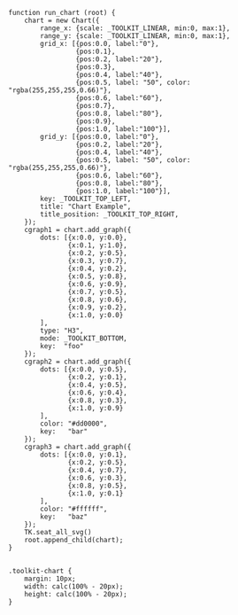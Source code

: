     function run_chart (root) {
        chart = new Chart({
            range_x: {scale: _TOOLKIT_LINEAR, min:0, max:1},
            range_y: {scale: _TOOLKIT_LINEAR, min:0, max:1},
            grid_x: [{pos:0.0, label:"0"},
                     {pos:0.1},
                     {pos:0.2, label:"20"},
                     {pos:0.3},
                     {pos:0.4, label:"40"},
                     {pos:0.5, label: "50", color: "rgba(255,255,255,0.66)"},
                     {pos:0.6, label:"60"},
                     {pos:0.7},
                     {pos:0.8, label:"80"},
                     {pos:0.9},
                     {pos:1.0, label:"100"}],
            grid_y: [{pos:0.0, label:"0"},
                     {pos:0.2, label:"20"},
                     {pos:0.4, label:"40"},
                     {pos:0.5, label: "50", color: "rgba(255,255,255,0.66)"},
                     {pos:0.6, label:"60"},
                     {pos:0.8, label:"80"},
                     {pos:1.0, label:"100"}],
            key: _TOOLKIT_TOP_LEFT,
            title: "Chart Example",
            title_position: _TOOLKIT_TOP_RIGHT,
        });
        cgraph1 = chart.add_graph({
            dots: [{x:0.0, y:0.0},
                   {x:0.1, y:1.0},
                   {x:0.2, y:0.5},
                   {x:0.3, y:0.7},
                   {x:0.4, y:0.2},
                   {x:0.5, y:0.8},
                   {x:0.6, y:0.9},
                   {x:0.7, y:0.5},
                   {x:0.8, y:0.6},
                   {x:0.9, y:0.2},
                   {x:1.0, y:0.0}
            ],
            type: "H3",
            mode: _TOOLKIT_BOTTOM,
            key:  "foo"
        });
        cgraph2 = chart.add_graph({
            dots: [{x:0.0, y:0.5},
                   {x:0.2, y:0.1},
                   {x:0.4, y:0.5},
                   {x:0.6, y:0.4},
                   {x:0.8, y:0.3},
                   {x:1.0, y:0.9}
            ],
            color: "#dd0000",
            key:   "bar"
        });
        cgraph3 = chart.add_graph({
            dots: [{x:0.0, y:0.1},
                   {x:0.2, y:0.5},
                   {x:0.4, y:0.7},
                   {x:0.6, y:0.3},
                   {x:0.8, y:0.5},
                   {x:1.0, y:0.1}
            ],
            color: "#ffffff",
            key:   "baz"
        });
        TK.seat_all_svg()
        root.append_child(chart);
    }
<pre class='css prettyprint source'><code>
.toolkit-chart {
    margin: 10px;
    width: calc(100% - 20px);
    height: calc(100% - 20px);
}
</code></pre>
<script> prepare_example(); </script>
